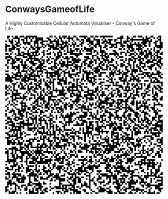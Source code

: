 # ConwaysGameofLife
 A Highly Customisable Cellular Automata Visualiser - Conway's Game of Life


![image](GeneratedVisualisations/Conway_1.gif)
